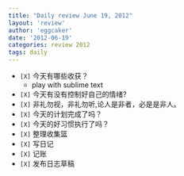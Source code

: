 ```yaml
---
title: "Daily review June 19, 2012" 
layout: 'review'
author: 'eggcaker'
date: '2012-06-19'
categories: review 2012
tags: daily
---
```



  * `[X]` 今天有哪些收获？ 
    * play with sublime text 
  * `[X]` 今天有没有控制好自己的情绪? 
  * `[X]` 非礼勿视，非礼勿听,论人是非者，必是是非人。 
  * `[X]` 今天的计划完成了吗？ 
  * `[X]` 今天的好习惯执行了吗？ 
  * `[X]` 整理收集篮 
  * `[X]` 写日记 
  * `[X]` 记账 
  * `[X]` 发布日志草稿 

